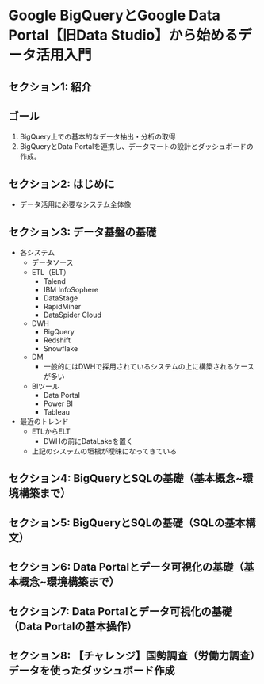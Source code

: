 # Google BigQueryとGoogle Data Portal【旧Data Studio】から始めるデータ活用入門

## セクション1: 紹介
## ゴール
1. BigQuery上での基本的なデータ抽出・分析の取得
2. BigQueryとData Portalを連携し、データマートの設計とダッシュボードの作成。

## セクション2: はじめに
* データ活用に必要なシステム全体像

## セクション3: データ基盤の基礎
* 各システム
    * データソース
    * ETL（ELT）
        * Talend
        * IBM InfoSophere
        * DataStage
        * RapidMiner
        * DataSpider Cloud
    * DWH
        * BigQuery
        * Redshift
        * Snowflake
    * DM
        * 一般的にはDWHで採用されているシステムの上に構築されるケースが多い
    * BIツール
        * Data Portal
        * Power BI
        * Tableau
* 最近のトレンド
    * ETLからELT
        * DWHの前にDataLakeを置く
    * 上記のシステムの垣根が曖昧になってきている

## セクション4: BigQueryとSQLの基礎（基本概念~環境構築まで）


## セクション5: BigQueryとSQLの基礎（SQLの基本構文）


## セクション6: Data Portalとデータ可視化の基礎（基本概念~環境構築まで）


## セクション7: Data Portalとデータ可視化の基礎（Data Portalの基本操作）


## セクション8: 【チャレンジ】国勢調査（労働力調査）データを使ったダッシュボード作成

